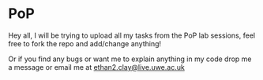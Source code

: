 # PoP

Hey all, I will be trying to upload all my tasks from the PoP lab sessions, feel free to fork the repo and add/change anything!

Or if you find any bugs or want me to explain anything in my code drop me a message or email me at ethan2.clay@live.uwe.ac.uk

